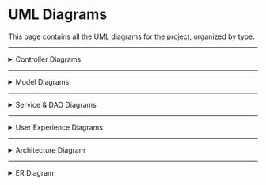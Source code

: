 # UML Diagrams

This page contains all the UML diagrams for the project, organized by type.

---
<details>
<summary>Controller Diagrams</summary>

![LoginController UML](Images/UML%20Diagrams/LoginControllerUML.png)  
*LoginController*  

![ProductsController UML](Images/UML%20Diagrams/ProductsControllerUML.png)  
*ProductsController*  

![RegistrationController UML](Images/UML%20Diagrams/RegistrationControllerUML.png)  
*RegistrationController*  

![CartController UML](Images/UML%20Diagrams/CCUML.png)  
*CartController*  

![AdminController UML](Images/UML%20Diagrams/ACUML.png)  
*AdminController*  

![ProfileController UML](Images/UML%20Diagrams/PCUML.png)  
*ProfileController*  

</details>

---

<details>
<summary>Model Diagrams</summary>
## Model Diagrams

![RegistrationModel UML](Images/UML%20Diagrams/RegistrationModelUML.png)  
*RegistrationModel*  

![CartItemModel UML](Images/UML%20Diagrams/CIMUML.png)  
*CartItemModel*  

![UserModel UML](Images/UML%20Diagrams/UMUML.png)  
*UserModel*  

![ProductModel UML](Images/UML%20Diagrams/PMUML.png)  
*ProductModel*  

![OrderModel UML](Images/UML%20Diagrams/OMUML.png)  
*OrderModel*  
</details>

---

<details>
<summary>Service & DAO Diagrams</summary>

![OrderService UML](Images/UML%20Diagrams/OSUML.png)  
*OrderService*  

![OrderDAO UML](Images/UML%20Diagrams/OCUML.png)  
*OrderDAO*  

![ProductDataService UML](Images/UML%20Diagrams/IProductDataServiceUML.png)  
*IProductDataService*  

![ProductDAO UML](Images/UML%20Diagrams/PDAOUML.png)  
*ProductDAO*  

![SessionService UML](Images/UML%20Diagrams/SSUML.png)  
*SessionService*  

![SecurityService UML](Images/UML%20Diagrams/SDAOUML.png)  
*SecurityService* 

![CartService UML](Images/UML%20Diagrams/CSUML.png)  
*CartService*   
</details>

---

<details>
<summary>User Experience Diagrams</summary>

![User View Diagram](Images/View%20Diagrams/UserDiagram.png)  
*User View*  

![Admin View Diagram](Images/View%20Diagrams/AdminViewDiagram.png)  
*Admin View* 

</details>

---

<details>
<summary>Architecture Diagram</summary>

![Architecture Diagram](Images/Architecture%20Diagram/Architecture%20Diagram.png)   
*Architecture Diagram* 

</details>


---

<details>
<summary>ER Diagram</summary>

![ER Diagram](Images/ER%20Diagram/ER%20Diagram.png)  
*ER Diagram* 

</details>
